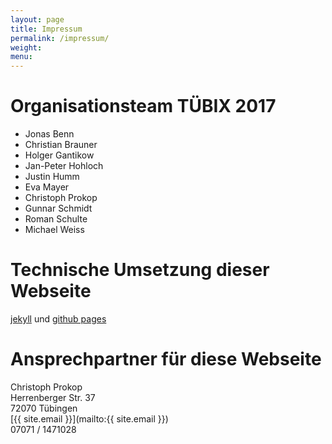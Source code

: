 ```yaml
---
layout: page
title: Impressum
permalink: /impressum/
weight:
menu:
---
```


# Organisationsteam T&Uuml;BIX 2017

* Jonas Benn
* Christian Brauner
* Holger Gantikow
* Jan-Peter Hohloch
* Justin Humm
* Eva Mayer
* Christoph Prokop
* Gunnar Schmidt
* Roman Schulte
* Michael Weiss

# Technische Umsetzung dieser Webseite
<a href="http://jekyllrb.com/" target="_blank">jekyll</a> und <a href="https://pages.github.com" target="_blank">github pages</a>

# Ansprechpartner für diese Webseite<br />
Christoph Prokop<br />
Herrenberger Str. 37<br />
72070 T&uuml;bingen<br />
[{{ site.email }}](mailto:{{ site.email }})<br />
07071 / 1471028<br />
